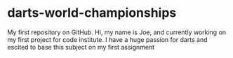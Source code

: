 # darts-world-championships
My first repository on GitHub.
Hi, my name is Joe, and currently working on my first project for code institute. I have a huge passion for darts and escited to base this subject on my first assignment 
